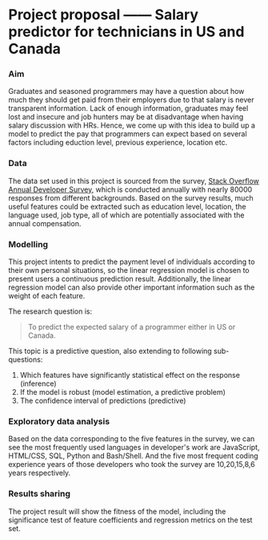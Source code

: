 # Project proposal —— Salary predictor for technicians in US and Canada

### Aim

Graduates and seasoned programmers may have a question about how much they should get paid from their employers due to that salary is never transparent information. Lack of enough information, graduates may feel lost and insecure and job hunters may be at disadvantage when having salary discussion with HRs. Hence, we come up with this idea to build up a model to predict the  pay that programmers can expect based on several factors including eduction level, previous experience, location etc.

### Data

The data set used in this project is sourced from the survey, [Stack Overflow Annual Developer Survey](https://insights.stackoverflow.com/survey), which is conducted annually with nearly 80000 responses from different backgrounds. Based on the survey results, much useful features could be extracted such as education level, location, the language used, job type, all of which are potentially associated with the annual compensation.

### Modelling

This project intents to predict the payment level of individuals according to their own personal situations, so the linear regression model is chosen to present users a continuous prediction result. Additionally, the linear regression model can also provide other important information such as the weight of each feature.

The research question is:
> To predict the expected salary of a programmer either in US or Canada.

This topic is a predictive question, also extending to following sub-questions:
1. Which features have significantly statistical effect on the response (inference)
2. If the model is robust (model estimation, a predictive problem)
3. The confidence interval of predictions (predictive)

### Exploratory data analysis

Based on the data corresponding to the five features in the survey, we can see the most frequently used languages in developer's work are JavaScript, HTML/CSS, SQL, Python and Bash/Shell. And the five most frequent coding experience years of those developers who took the survey are 10,20,15,8,6 years respectively.  

### Results sharing

The project result will show the fitness of the model, including the significance test of feature coefficients and regression metrics on the test set.